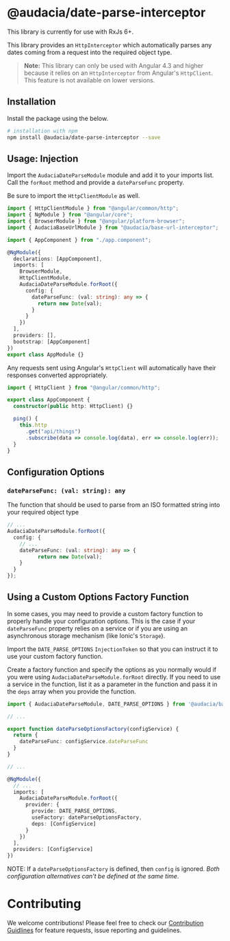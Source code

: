 # @audacia/date-parse-interceptor

This library is currently for use with RxJs 6+.

This library provides an `HttpInterceptor` which automatically parses any dates coming from a request into the required object type.

> **Note:** This library can only be used with Angular 4.3 and higher because it relies on an `HttpInterceptor` from Angular's `HttpClient`. This feature is not available on lower versions.

## Installation

Install the package using the below.

```bash
# installation with npm
npm install @audacia/date-parse-interceptor --save
```

## Usage: Injection

Import the `AudaciaDateParseModule` module and add it to your imports list. Call the `forRoot` method and provide a `dateParseFunc` property.

Be sure to import the `HttpClientModule` as well.

```ts
import { HttpClientModule } from "@angular/common/http";
import { NgModule } from "@angular/core";
import { BrowserModule } from "@angular/platform-browser";
import { AudaciaBaseUrlModule } from "@audacia/base-url-interceptor";

import { AppComponent } from "./app.component";

@NgModule({
  declarations: [AppComponent],
  imports: [
    BrowserModule,
    HttpClientModule,
    AudaciaDateParseModule.forRoot({
      config: {
        dateParseFunc: (val: string): any => {
          return new Date(val);
        }
      }
    })
  ],
  providers: [],
  bootstrap: [AppComponent]
})
export class AppModule {}
```

Any requests sent using Angular's `HttpClient` will automatically have their responses converted appropriately.

```ts
import { HttpClient } from "@angular/common/http";

export class AppComponent {
  constructor(public http: HttpClient) {}

  ping() {
    this.http
      .get("api/things")
      .subscribe(data => console.log(data), err => console.log(err));
  }
}
```

## Configuration Options

### `dateParseFunc: (val: string): any`

The function that should be used to parse from an ISO formatted string into your required object type

```ts
// ...
AudaciaDateParseModule.forRoot({
  config: {
    // ...
    dateParseFunc: (val: string): any => {
          return new Date(val);
    }
  }
});
```

## Using a Custom Options Factory Function

In some cases, you may need to provide a custom factory function to properly handle your configuration options. This is the case if your `dateParseFunc` property relies on a service or if you are using an asynchronous storage mechanism (like Ionic's `Storage`).

Import the `DATE_PARSE_OPTIONS` `InjectionToken` so that you can instruct it to use your custom factory function.

Create a factory function and specify the options as you normally would if you were using `AudaciaDateParseModule.forRoot` directly. If you need to use a service in the function, list it as a parameter in the function and pass it in the `deps` array when you provide the function.

```ts
import { AudaciaDateParseModule, DATE_PARSE_OPTIONS } from '@audacia/base-url-interceptor';

// ...

export function dateParseOptionsFactory(configService) {
  return {
    dateParseFunc: configService.dateParseFunc
  }
}

// ...

@NgModule({
  // ...
  imports: [
    AudaciaDateParseModule.forRoot({
      provider: {
        provide: DATE_PARSE_OPTIONS,
        useFactory: dateParseOptionsFactory,
        deps: [ConfigService]
      }
    })
  ],
  providers: [ConfigService]
})
```

NOTE: If a `dateParseOptionsFactory` is defined, then `config` is ignored. _Both configuration alternatives can't be defined at the same time_.

# Contributing

We welcome contributions! Please feel free to check our [Contribution Guidlines](https://github.com/audaciaconsulting/.github/blob/main/CONTRIBUTING.md) for feature requests, issue reporting and guidelines.
